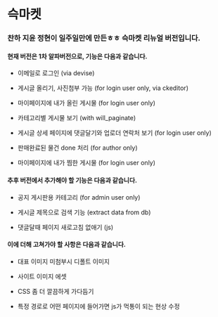 # 슥마켓

### 찬하 지윤 정현이 일주일만에 만든ㅎㅎ 슥마켓 리뉴얼 버전입니다.

#### 현재 버전은 1차 알파버전으로, 기능은 다음과 같습니다.

* 이메일로 로그인 (via devise)

* 게시글 올리기, 사진첨부 가능 (for login user only, via ckeditor)

* 마이페이지에 내가 올린 게시물 (for login user only)

* 카테고리별 게시물 보기 (with will_paginate)

* 게시글 상세 페이지에 댓글달기와 업로더 연락처 보기 (for login user only)

* 판매완료된 물건 done 처리 (for author only)

* 마이페이지에 내가 찜한 게시물 (for login user only)

#### 추후 버전에서 추가해야 할 기능은 다음과 같습니다.

* 공지 게시판용 카테고리 (for admin user only)

* 게시글 제목으로 검색 기능 (extract data from db)

* 댓글달때 페이지 새로고침 없애기 (js)

#### 이에 더해 고쳐가야 할 사항은 다음과 같습니다.

* 대표 이미지 미첨부시 디폴트 이미지

* 사이트 이미지 에셋

* CSS 좀 더 깔끔하게 가다듬기

* 특정 경로로 어떤 페이지에 들어가면 js가 먹통이 되는 현상 수정